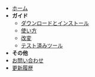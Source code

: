 - [ホーム](/VRChat/FukidashiSystem/)
- **ガイド**
  - [ダウンロードとインストール](/VRChat/FukidashiSystem/Guide/Installation)
  - [使い方](/VRChat/FukidashiSystem/Guide/HowToUse)
  - [改変](/VRChat/FukidashiSystem/Guide/Modification)
  - [テスト済みツール](/VRChat/FukidashiSystem/Guide/TestedTools)
- **その他**
- [お問い合わせ](/VRChat/FukidashiSystem/Contact)
- [更新履歴](/VRChat/FukidashiSystem/Changelog)
